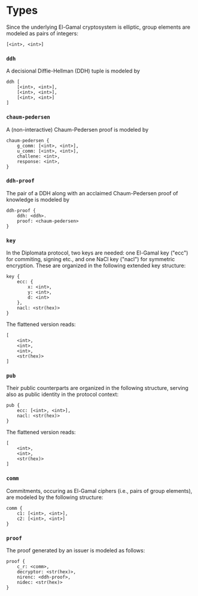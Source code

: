 # Types

Since the underlying El-Gamal cryptosystem is elliptic, group elements
are modeled as pairs of integers:

```
[<int>, <int>]
```

### `ddh`

A decisional Diffie-Hellman (DDH) tuple is modeled by

```
ddh [
    [<int>, <int>], 
    [<int>, <int>], 
    [<int>, <int>]
]
```

### `chaum-pedersen`

A (non-interactive) Chaum-Pedersen proof is modeled by

```
chaum-pedersen {
    g_comm: [<int>, <int>],
    u_comm: [<int>, <int>],
    challene: <int>,
    response: <int>,
}
```

### `ddh-proof`

The pair of a DDH along with an acclaimed Chaum-Pedersen proof 
of knowledge is modeled by

```
ddh-proof {
    ddh: <ddh>.
    proof: <chaum-pedersen>
}
```

### `key`

In the Diplomata protocol, two keys are needed: one El-Gamal key ("ecc") for
commiting, signing etc., and one NaCl key ("nacl") for 
symmetric encryption. These are organized in the following 
extended key structure:

```
key {
    ecc: {
        x: <int>,
        y: <int>,
        d: <int>
    },
    nacl: <str(hex)>
}
```

The flattened version reads:

```
[
    <int>,
    <int>,
    <int>,
    <str(hex)>
]
```

### `pub`

Their public counterparts are organized in the following structure, serving
also as public identity in the protocol context:

```
pub {
    ecc: [<int>, <int>],
    nacl: <str(hex)>
}
```

The flattened version reads:

```
[
    <int>,
    <int>,
    <str(hex)>
]
```

### `comm`

Commitments, occuring as El-Gamal ciphers (i.e., pairs of group elements), are
modeled by the following structure:

```
comm {
    c1: [<int>, <int>],
    c2: [<int>, <int>]
}
```

### `proof`

The proof generated by an issuer is modeled as follows:

```
proof {
    c_r: <comm>,
    decryptor: <str(hex)>,
    nirenc: <ddh-proof>,
    nidec: <str(hex)>
}
```
